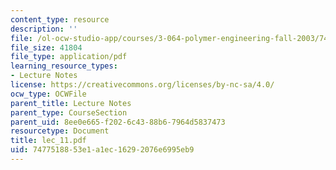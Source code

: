 ```yaml
---
content_type: resource
description: ''
file: /ol-ocw-studio-app/courses/3-064-polymer-engineering-fall-2003/7477518853e1a1ec16292076e6995eb9_lec_11.pdf
file_size: 41804
file_type: application/pdf
learning_resource_types:
- Lecture Notes
license: https://creativecommons.org/licenses/by-nc-sa/4.0/
ocw_type: OCWFile
parent_title: Lecture Notes
parent_type: CourseSection
parent_uid: 8ee0e665-f202-6c43-88b6-7964d5837473
resourcetype: Document
title: lec_11.pdf
uid: 74775188-53e1-a1ec-1629-2076e6995eb9
---
```


